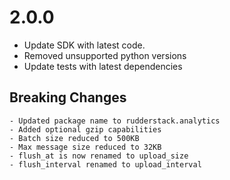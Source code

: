 # 2.0.0
- Update SDK with latest code.
- Removed unsupported python versions
- Update tests with latest dependencies 
## Breaking Changes
    - Updated package name to rudderstack.analytics
    - Added optional gzip capabilities
    - Batch size reduced to 500KB
    - Max message size reduced to 32KB
    - flush_at is now renamed to upload_size
    - flush_interval renamed to upload_interval


